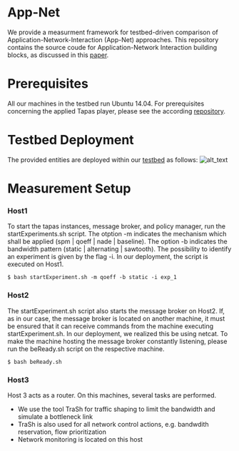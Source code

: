 # App-Net

We provide a measurment framework for testbed-driven comparison of Application-Network-Interaction (App-Net) approaches. This repository contains the source coude for Application-Network Interaction building blocks, as discussed in this [paper](https://github.com/ldecicco/tapas). 

# Prerequisites
All our machines in the testbed run Ubuntu 14.04. 
For prerequisites concerning the applied Tapas player, please see the according [repository]( http://ieeexplore.ieee.org/abstract/document/7810252/). 

# Testbed Deployment
The provided entities are deployed within our [testbed](https://github.com/lsinfo3/App-Net/blob/master/BACKGROUND.md) as follows:
![alt_text](https://github.com/lsinfo3/App-Net/blob/master/illustrations/deployment.PNG)

# Measurement Setup
### Host1
To start the tapas instances, message broker, and policy manager, run the startExperiments.sh script. 
The otption -m indicates the mechanism which shall be applied (spm | qoeff | nade | baseline).
The option -b indicates the bandwidth pattern (static | alternating | sawtooth). 
The possibility to identify an experiment is given by the flag -i. In our deployment, the script is executed on Host1. 
```
$ bash startExperiment.sh -m qoeff -b static -i exp_1
```
### Host2
The startExperiment.sh script also starts the message broker on Host2. 
If, as in our case, the message broker is located on another machine, it must be ensured that it can receive commands from the machine executing startExperiment.sh. In our deployment, we realized this be using netcat. To make the machine hosting the message broker constantly listening, please run the beReady.sh script on the respective machine. 
```
$ bash beReady.sh 
```

### Host3
Host 3 acts as a router. 
On this machines, several tasks are performed. 
* We use the tool TraSh for traffic shaping to limit the bandwidth and simulate a bottleneck link
* TraSh is also used for all network control actions, e.g. bandwdith reservation, flow prioritization
* Network monitoring is located on this host



